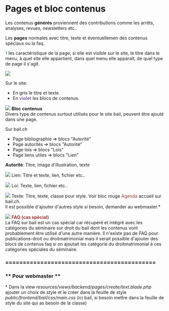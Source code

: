 Pages et bloc contenus
======================

 Les contenus **générés** proviennent des contributions comme les arrêts, analyses, revues, newsletters etc..

Les **pages** normales avec titre, texte et éventuellemen des contenus spéciaux ou la faq.

<span style="color: rgb(75, 172, 198);">**1**</span> les caractéristique de la page, si elle est visible sur le site, le titre dans le menu, à quel site elle appartient, dans quel menu elle apparaît, de quel type de page il s'agit.

![](https://library.test/images/98eteEnGjl1BQRoHVHm9r7GQ7BC3vX80CAZS2Pxf.png)

Sur le site:

- En <span style="color: rgb(89, 89, 89);">**gris**</span> le titre et texte.
- En <span style="color: rgb(128, 100, 162);">**violet**</span> les blocs de contenus.

![](https://library.test/images/xFRYVnIgrByRFAPzti94fuTeewFetoRjthqv6g1H.png)
**Bloc contenus**  
Divers type de contenus surtout utilisés pour le site bail, peuvent être ajouté dans une page.  
  
Sur bail.ch

- Page bibliographie =&gt; blocs "Autorité"
- Page autorités =&gt; blocs "Autorité"
- Page lois =&gt; blocs "Lois"
- Page liens utiles =&gt; blocs "Lien"

**Autorité**: Titre, image d'illustration, texte

 ![](https://library.test/images/JZ8ojsF1dKYyD9HaBwEnUL45EPMr6YQCzkr5wOPg.png)
 Lien: Titre et texte, lien, fichier etc..

 ![](https://library.test/images/kAGvjTjMKouNufwzotaWCRoUx01iTqff3SCB9mLI.png)
 Loi: Texte, lien, fichier etc..

![](https://library.test/images/g2pQbgqSGYD6bWpXsvFpFNGZhcs8ZhYaalzApHnH.png)
Texte: Titre, texte, classe pour style. Voir bloc rouge <span style="color: rgb(149, 55, 52);">Agenda</span> accueil sur bail.ch.  
Il est possible d'ajouter d'autres style si besoin, demander au webmaster.\*

![](https://library.test/images/F6XPM9Dch0jCo4Q2l12ylzvbF6alpolVzCqEKoSB.png)
**<span style="color: rgb(149, 55, 52);">FAQ (cas spécial)</span>**  
La FAQ sur bail est un cas spécial car récupéré et intégré avec les catégories du séminaire sur droit du bail dont les contenus vont probablement être utilisé d'une autre manière. Il n'existe pas de FAQ pour publications-droit ou droitmatrimonial mais il serait possible d'ajouter des blocs de contenus faq si on ajoutait les catégorie du droitmatrimonial à ces catégories spéciales du séminaire.

### ===========================================

### \*\* Pour webmaster \*\*

\* Dans la view *resources/views/backend/pages/create/text.blade.php* ajouter un choix de style et le créer dans la feuille de style *public/frontend/bail/css/main.css* (ici bail, si besoin mettre dans la feuille de style du site qui as besoin de la classe)
